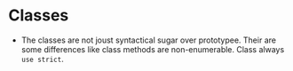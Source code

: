# Classes
- The classes are not joust syntactical sugar over prototypee. Their are some differences like class methods are non-enumerable. Class always `use strict`.